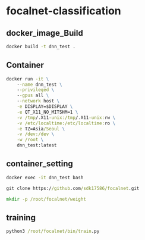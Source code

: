 # focalnet-classification

## docker_image_Build
```bat
docker build -t dnn_test .
```
## Container
```bat
docker run -it \
    --name dnn_test \
    --privileged \
    --gpus all \
    --network host \
    -e DISPLAY=$DISPLAY \
    -e QT_X11_NO_MITSHM=1 \
    -v /tmp/.X11-unix:/tmp/.X11-unix:rw \
    -v /etc/localtime:/etc/localtime:ro \
    -e TZ=Asia/Seoul \
    -v /dev:/dev \
    -w /root \
    dnn_test:latest
```
## container_setting
```bat
docker exec -it dnn_test bash

git clone https://github.com/sdk17586/focalnet.git 

mkdir -p /root/focalnet/weight

```

## training
```bat
python3 /root/focalnet/bin/train.py
```
